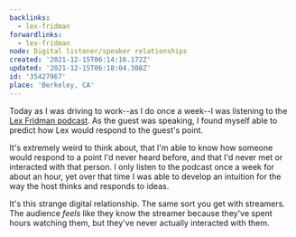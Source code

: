```yaml
---
backlinks:
  - lex-fridman
forwardlinks:
  - lex-fridman
node: Digital listener/speaker relationships
created: '2021-12-15T06:14:16.172Z'
updated: '2021-12-15T06:18:04.308Z'
id: '35427967'
place: 'Berkeley, CA'
---
```

Today as I was driving to work--as I do once a week--I was listening to the [Lex Fridman podcast](lex-fridman.md). As the guest was speaking, I found myself able to predict how Lex would respond to the guest's point. 

It's extremely weird to think about, that I'm able to know how someone would respond to a point I'd never heard before, and that I'd never met or interacted with that person. I only listen to the podcast once a week for about an hour, yet over that time I was able to develop an intuition for the way the host thinks and responds to ideas. 

It's this strange digital relationship. The same sort you get with streamers. The audience *feels* like they know the streamer because they've spent hours watching them, but they've never actually interacted with them. 
